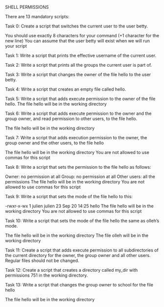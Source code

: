 SHELL PERMISSIONS

There are 13 mandatory scripts:

Task 0:
Create a script that switches the current user to the user betty.

You should use exactly 8 characters for your command (+1 character for the new line)
You can assume that the user betty will exist when we will run your script

Task 1:
Write a script that prints the effective username of the current user.

Task 2:
Write a script that prints all the groups the current user is part of.

Task 3:
Write a script that changes the owner of the file hello to the user betty.

Task 4:
Write a script that creates an empty file called hello.

Task 5:
Write a script that adds execute permission to the owner of the file hello.
The file hello will be in the working directory

Task 6:
Write a script that adds execute permission to the owner and the group owner, and read permission to other users, to the file hello.

The file hello will be in the working directory

Task 7:
Write a script that adds execution permission to the owner, the group owner and the other users, to the file hello

The file hello will be in the working directory
You are not allowed to use commas for this script

Task 8:
Write a script that sets the permission to the file hello as follows:

Owner: no permission at all
Group: no permission at all
Other users: all the permissions
The file hello will be in the working directory You are not allowed to use commas for this script

Task 9:
Write a script that sets the mode of the file hello to this:

-rwxr-x-wx 1 julien julien 23 Sep 20 14:25 hello
The file hello will be in the working directory
You are not allowed to use commas for this script

Task 10:
Write a script that sets the mode of the file hello the same as olleh’s mode.

The file hello will be in the working directory
The file olleh will be in the working directory

Task 11:
Create a script that adds execute permission to all subdirectories of the current directory for the owner,
 the group owner and all other users. Regular files should not be changed.

Task 12:
Create a script that creates a directory called my_dir with permissions 751 in the working directory.

Task 13:
Write a script that changes the group owner to school for the file hello

The file hello will be in the working directory
